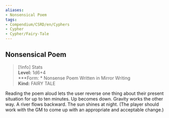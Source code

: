 ```yaml
---
aliases:
- Nonsensical Poem
tags:
- Compendium/CSRD/en/Cyphers
- Cypher
- Cypher/Fairy-Tale
---
```


  
## Nonsensical Poem  
>[!info] Stats  
> **Level:** 1d6+4  
> ***Form: * Nonsense Poem Written in Mirror Writing  
> **Kind:** FAIRY TALE
  
Reading the poem aloud lets the user reverse one thing about their present situation for up to ten minutes. Up becomes down. Gravity works the other way. A river flows backward. The sun shines at night. (The player should work with the GM to come up with an appropriate and acceptable change.)